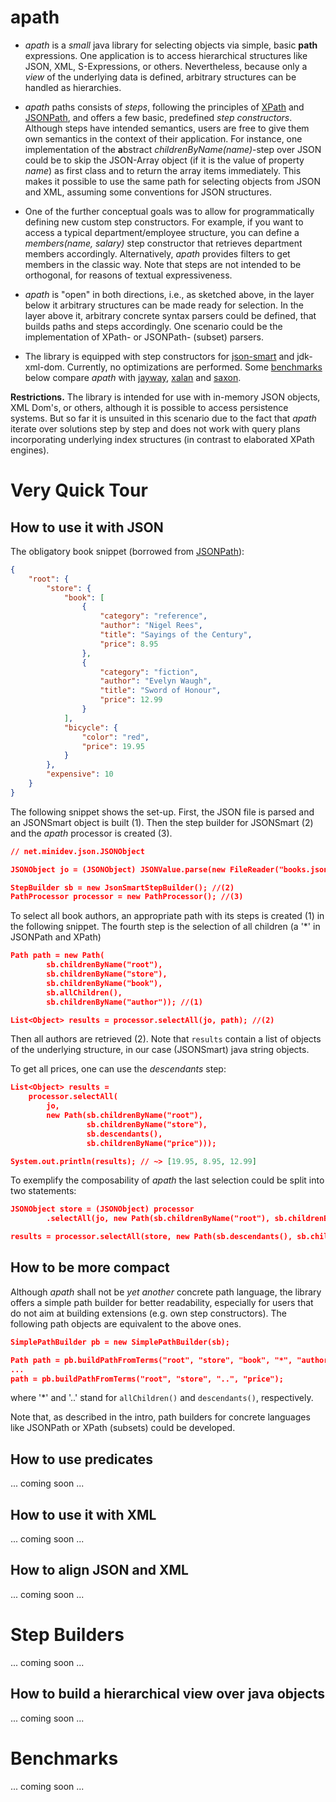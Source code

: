 # apath

* *apath* is a *small* java library for selecting objects via simple, basic **path** expressions. One application is to access hierarchical structures like JSON, XML, S-Expressions, or others. Nevertheless, because only a *view* of the underlying data is defined, arbitrary structures can be handled as hierarchies.

* *apath* paths consists of *steps*, following the principles of <a href="https://www.w3.org/TR/2014/REC-xpath-30-20140408">XPath</a> and <a href="http://goessner.net/articles/JsonPath">JSONPath</a>, and offers a few basic, predefined *step constructors*. Although steps have intended semantics, users are free to give them own semantics in the context of their application. For instance, one implementation of the **a**bstract *childrenByName(name)*-step over JSON could be to skip the JSON-Array object (if it is the value of property *name*) as first class and to return the array items immediately. This makes it possible to use the same path for selecting objects from JSON and XML, assuming some conventions for JSON structures. 

* One of the further conceptual goals was to allow for programmatically defining new custom step constructors. For example, if you want to access a typical department/employee structure, you can define a *members(name, salary)* step constructor that retrieves department members accordingly. Alternatively, *apath* provides filters to get members in the classic way. Note that steps are not intended to be orthogonal, for reasons of textual expressiveness. 

* *apath* is "open" in both directions, i.e., as sketched above, in the layer below it arbitrary structures can be made ready for selection. In the layer above it, arbitrary concrete syntax parsers could be defined, that builds paths and steps accordingly. One scenario could be the implementation of XPath- or JSONPath- (subset) parsers.

* The library is equipped with step constructors for <a href="https://github.com/netplex/json-smart-v2">json-smart</a> and jdk-xml-dom. Currently, no optimizations are performed. Some [benchmarks](#bench) below compare *apath* with <a href="https://github.com/jayway/JsonPath">jayway</a>, <a href="https://xml.apache.org/xalan-j/">xalan</a> and <a href="http://saxon.sourceforge.net/">saxon</a>.



**Restrictions.** The library is intended for use with in-memory JSON objects, XML Dom's, or others, although it is possible to access persistence systems. But so far it is unsuited in this scenario due to the fact that *apath* iterate over solutions step by step and does not work with query plans incorporating underlying index structures (in contrast to elaborated XPath engines).    





# Very Quick Tour

## How to use it with JSON

The obligatory book snippet (borrowed from <a href="http://goessner.net/articles/JsonPath">JSONPath</a>):

~~~json
{
	"root": {
	    "store": {
	        "book": [
	            {
	                "category": "reference",
	                "author": "Nigel Rees",
	                "title": "Sayings of the Century",
	                "price": 8.95
	            },
	            {
	                "category": "fiction",
	                "author": "Evelyn Waugh",
	                "title": "Sword of Honour",
	                "price": 12.99
	            }
	        ],
	        "bicycle": {
	            "color": "red",
	            "price": 19.95
	        }
	    },
	    "expensive": 10
	}
}
~~~

The following snippet shows the set-up. First, the JSON	file is parsed and an JSONSmart object is built (1). Then the step builder for JSONSmart (2) and the *apath* processor is created (3).

~~~json
// net.minidev.json.JSONObject

JSONObject jo = (JSONObject) JSONValue.parse(new FileReader("books.json")); //(1)

StepBuilder sb = new JsonSmartStepBuilder(); //(2)
PathProcessor processor = new PathProcessor(); //(3)
~~~

To select all book authors, an appropriate path with its steps is created (1) in the following snippet. The fourth step is the selection of all children (a '*' in JSONPath and XPath)

~~~json
Path path = new Path(
		sb.childrenByName("root"),
		sb.childrenByName("store"),
		sb.childrenByName("book"),
		sb.allChildren(),
		sb.childrenByName("author")); //(1)

List<Object> results = processor.selectAll(jo, path); //(2)
~~~

Then all authors are retrieved (2). Note that <code>results</code> contain a list of objects of the underlying structure, in our case (JSONSmart) java string objects.

To get all prices, one can use the *descendants* step:

~~~json
List<Object> results = 
	processor.selectAll(
		jo,
		new Path(sb.childrenByName("root"),
				 sb.childrenByName("store"),
				 sb.descendants(),
				 sb.childrenByName("price")));

System.out.println(results); // ~> [19.95, 8.95, 12.99]
~~~

To exemplify the composability of *apath* the last selection could be split into two statements:

~~~json
JSONObject store = (JSONObject) processor
		.selectAll(jo, new Path(sb.childrenByName("root"), sb.childrenByName("store"))).get(0);

results = processor.selectAll(store, new Path(sb.descendants(), sb.childrenByName("price")));
~~~

## How to be more compact

Although *apath* shall not be *yet another* concrete path language, the library offers a simple path builder for better readability, especially for users that do not aim at building extensions (e.g. own step constructors). The following path objects are equivalent to the above ones.

~~~json
SimplePathBuilder pb = new SimplePathBuilder(sb);

Path path = pb.buildPathFromTerms("root", "store", "book", "*", "author");
...
path = pb.buildPathFromTerms("root", "store", "..", "price");
~~~

where '*' and '..' stand for <code>allChildren()</code> and <code>descendants()</code>, respectively.

Note that, as described in the intro, path builders for concrete languages like JSONPath or XPath (subsets) could be developed.

## How to use predicates

... coming soon ...

## How to use it with XML

... coming soon ...

## How to align JSON and XML

... coming soon ...

# Step Builders

... coming soon ...

## How to build a hierarchical view over java objects

... coming soon ...

# <a name="bench"></a> Benchmarks

... coming soon ...
